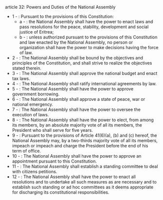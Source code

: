 article 32: Powers and Duties of the National Assembly

<ul>
			<li>1 - : Pursuant to the provisions of this Constitution:<ul>
						<li>a - : the National Assembly shall have the power to enact laws and pass resolutions for the peace, stability, development and social justice of Eritrea;<ul>
						</ul></li>						<li>b - : unless authorized pursuant to the provisions of this Constitution and law enacted by the National Assembly, no person or organization shall have the power to make decisions having the force of law.<ul>
						</ul></li>			</ul></li>			<li>2 - : The National Assembly shall be bound by the objectives and principles of the Constitution, and shall strive to realize the objectives stated therein.<ul>
			</ul></li>			<li>3 - : The National Assembly shall approve the national budget and enact tax laws.<ul>
			</ul></li>			<li>4 - : The National Assembly shall ratify international agreements by law.<ul>
			</ul></li>			<li>5 - : The National Assembly shall have the power to approve government borrowing.<ul>
			</ul></li>			<li>6 - : The National Assembly shall approve a state of peace, war or national emergency.<ul>
			</ul></li>			<li>7 - : The National Assembly shall have the power to oversee the execution of laws.<ul>
			</ul></li>			<li>8 - : The National Assembly shall have the power to elect, from among its members, by an absolute majority vote of all its members, the President who shall serve for five years.<ul>
			</ul></li>			<li>9 - : Pursuant to the provisions of Article 41(6)(a), (b) and (c) hereof, the National Assembly may, by a two-thirds majority vote of all its members, impeach or impeach and charge the President before the end of his term of office.<ul>
			</ul></li>			<li>10 - : The National Assembly shall have the power to approve an appointment pursuant to this Constitution.<ul>
			</ul></li>			<li>11 - : The National Assembly shall establish a standing committee to deal with citizens petitions.<ul>
			</ul></li>			<li>12 - : The National Assembly shall have the power to enact all resolutions and to undertake all such measures as are necessary and to establish such standing or ad hoc committees as it deems appropriate for discharging its constitutional responsibilities.<ul>
			</ul></li></ul>